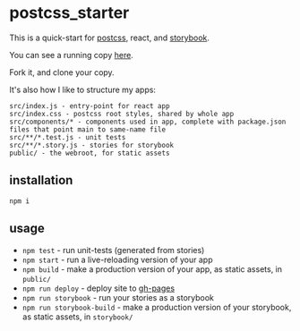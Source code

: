 # postcss_starter

This is a quick-start for [postcss](http://postcss.org/), react, and [storybook](https://storybook.js.org/).

You can see a running copy [here](http://konsumer.js.org/postcss_starter/).

Fork it, and clone your copy.

It's also how I like to structure my apps:

```
src/index.js - entry-point for react app
src/index.css - postcss root styles, shared by whole app
src/components/* - components used in app, complete with package.json files that point main to same-name file
src/**/*.test.js - unit tests
src/**/*.story.js - stories for storybook
public/ - the webroot, for static assets
```

## installation

```
npm i
```

## usage

* `npm test` - run unit-tests (generated from stories)
* `npm start` - run a live-reloading version of your app
* `npm build` - make a production version of your app, as static assets, in `public/`
* `npm run deploy` - deploy site to [gh-pages](https://pages.github.com/)
* `npm run storybook` - run your stories as a storybook
* `npm run storybook-build` - make a production version of your storybook, as static assets, in `storybook/`
